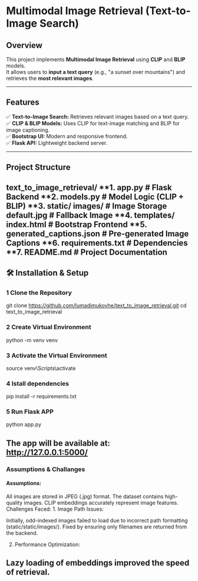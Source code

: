 # Multimodal Image Retrieval (Text-to-Image Search)

## Overview
This project implements **Multimodal Image Retrieval** using **CLIP** and **BLIP** models.  
It allows users to **input a text query** (e.g., "a sunset over mountains") and retrieves the **most relevant images**.

---

## Features
✅ **Text-to-Image Search:** Retrieves relevant images based on a text query.  
✅ **CLIP & BLIP Models:** Uses CLIP for text-image matching and BLIP for image captioning.  
✅ **Bootstrap UI:** Modern and responsive frontend.  
✅ **Flask API:** Lightweight backend server.  


---
## Project Structure
text_to_image_retrieval/
**1. app.py                # Flask Backend
**2. models.py             # Model Logic (CLIP + BLIP)
**3. static/
    images/           # Image Storage
    default.jpg       # Fallback Image
**4. templates/
    index.html        # Bootstrap Frontend
**5. generated_captions.json  # Pre-generated Image Captions
**6. requirements.txt      # Dependencies
**7. README.md             # Project Documentation
---
## 🛠️ Installation & Setup

### **1 Clone the Repository**

git clone https://github.com/lumadimukovhe/text_to_image_retrieval.git
cd text_to_image_retrieval

### **2 Create Virtual Environment**
python -m venv venv

### **3 Activate the Virtual Environment**
source venv\Scripts\activate

### **4 Istall dependencies**
pip install -r requirements.txt

### **5 Run Flask APP**
python app.py

The app will be available at: http://127.0.0.1:5000/
---
### Assumptions & Challanges
#### Assumptions:
All images are stored in JPEG (.jpg) format.
The dataset contains high-quality images.
CLIP embeddings accurately represent image features.
Challenges Faced:
1️. Image Path Issues:

Initially, odd-indexed images failed to load due to incorrect path formatting (static/static/images/).
Fixed by ensuring only filenames are returned from the backend.

2. Performance Optimization:

Lazy loading of embeddings improved the speed of retrieval.
---

